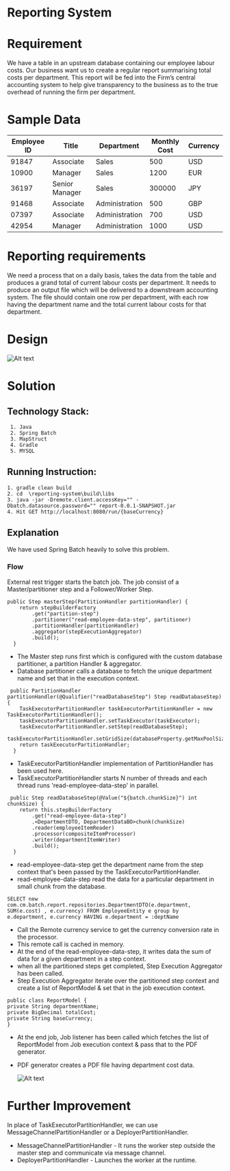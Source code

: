 # Reporting System

# Requirement

We have a table in an upstream database containing our employee labour costs. Our business want us to create a regular report summarising total costs per department. This report will be fed into the Firm’s central accounting system to help give transparency to the business as to the true overhead of running the firm per department.

# Sample Data

|Employee ID   |Title  | Department  | Monthly Cost  | Currency  |
|---|---|---|---|---|
| 91847  | Associate  | Sales  |  500 | USD  |
| 10900  | Manager  | Sales  |  1200 | EUR  |
| 36197  | Senior Manager  | Sales  |300000   | JPY  |
| 91468  | Associate  | Administration  |500   | GBP  |
|  07397 |  Associate | Administration  |  700 | USD  |
|  42954 | Manager  | Administration  |  1000 |  USD |

# Reporting requirements

We need a process that on a daily basis, takes the data from the table and produces a grand total of current labour costs per department. It needs to produce an output file which will be delivered to a downstream accounting system. The file should contain one row per department, with each row having the department name and the total current labour costs for that department. 

# Design

![Alt text](report-system-diagram.jpg?raw=true)

# Solution

## Technology Stack:

     1. Java
	 2. Spring Batch
	 3. MapStruct
 	 4. Gradle
     5. MYSQL

## Running Instruction:

	1. gradle clean build
	2. cd  \reporting-system\build\libs
	3. java -jar -Dremote.client.accessKey="" -Dbatch.datasource.password="" report-0.0.1-SNAPSHOT.jar
	4. Hit GET http://localhost:8080/run/{baseCurrency}

## Explanation

We have used Spring Batch heavily to solve this problem. 

### Flow

External rest trigger starts the batch job. The job consist of a Master/partitioner step and a Follower/Worker Step.


```
public Step masterStep(PartitionHandler partitionHandler) {
    return stepBuilderFactory
        .get("partition-step")
        .partitioner("read-employee-data-step", partitioner)
        .partitionHandler(partitionHandler)
        .aggregator(stepExecutionAggregator)
        .build();
  }
```


* The Master step runs first which is configured with the custom database partitioner, a partition Handler & aggregator.
* Database partitioner calls a database to fetch the unique department name and set that in the execution context.

```
 public PartitionHandler partitionHandler(@Qualifier("readDatabaseStep") Step readDatabaseStep) {
    TaskExecutorPartitionHandler taskExecutorPartitionHandler = new TaskExecutorPartitionHandler();
    taskExecutorPartitionHandler.setTaskExecutor(taskExecutor);
    taskExecutorPartitionHandler.setStep(readDatabaseStep);
    taskExecutorPartitionHandler.setGridSize(databaseProperty.getMaxPoolSize());
    return taskExecutorPartitionHandler;
  }
```
* TaskExecutorPartitionHandler implementation of PartitionHandler has been used here.
* TaskExecutorPartitionHandler starts N number of threads and each thread runs 'read-employee-data-step' in parallel.

```
 public Step readDatabaseStep(@Value("${batch.chunkSize}") int chunkSize) {
    return this.stepBuilderFactory
        .get("read-employee-data-step")
        .<DepartmentDTO, DepartmentDataBO>chunk(chunkSize)
        .reader(employeeItemReader)
        .processor(compositeItemProcessor)
        .writer(departmentItemWriter)
        .build();
  }
```
* read-employee-data-step get the department name from the step context that's been passed by the TaskExecutorPartitionHandler.
* read-employee-data-step read the data for a particular department in small chunk from the database.

```
SELECT new com.cm.batch.report.repositories.DepartmentDTO(e.department, SUM(e.cost) , e.currency) FROM EmployeeEntity e group by  e.department, e.currency HAVING e.department = :deptName
```  
* Call the Remote currency service to get the currency conversion rate in the processor.
* This remote call is cached in memory.
* At the end of the read-employee-data-step, it writes data the sum of data for a given department in a step context.
* when all the partitioned steps get completed, Step Execution Aggregator has been called.
* Step Execution Aggregator iterate over the partitioned step context and create a list of ReportModel & set that in the job execution context.

```
public class ReportModel {
private String departmentName;
private BigDecimal totalCost;
private String baseCurrency;
}
```

* At the end job, Job listener has been called which fetches the list of ReportModel from Job execution context & pass that to the PDF generator.
* PDF generator creates a PDF file having department cost data.

  ![Alt text](report_file.jpg?raw=true)

# Further Improvement
 In place of TaskExecutorPartitionHandler, we can use MessageChannelPartitionHandler or a DeployerPartitionHandler.

* MessageChannelPartitionHandler - It runs the worker step outside the master step and communicate via message channel.
* DeployerPartitionHandler - Launches the worker  at the runtime.
